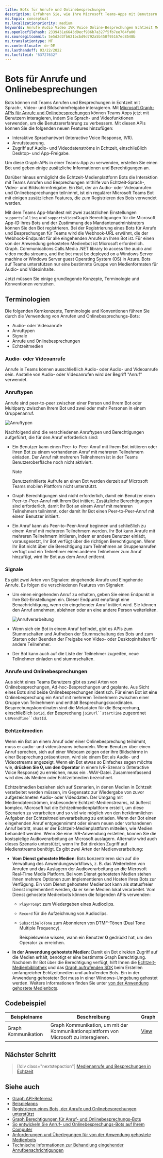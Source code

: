 ```yaml
---
title: Bots für Anrufe und Onlinebesprechungen
description: Erfahren Sie, wie Ihre Microsoft Teams-Apps mit Benutzern per Sprach- und Videofunktion mithilfe von Microsoft Graph-APIs für Anrufe und Onlinebesprechungen interagieren können, und erfahren Sie mehr über Mediendatenströme in Echtzeit.
ms.topic: conceptual
ms.localizationpriority: medium
keywords: Anrufe Audio Video IVR Voice Online-Besprechungen Echtzeit Medienstreams Bot
ms.openlocfilehash: 2339431e6643d9ecf986b7a327f5fb7ee764fa00
ms.sourcegitcommit: 5e5d2d3fb621bcbd9d792a5b450f95167ec8548b
ms.translationtype: MT
ms.contentlocale: de-DE
ms.lasthandoff: 03/22/2022
ms.locfileid: "63727632"
---
```

# <a name="calls-and-online-meetings-bots"></a>Bots für Anrufe und Onlinebesprechungen

Bots können mit Teams Anrufen und Besprechungen in Echtzeit mit Sprach-, Video- und Bildschirmfreigabe interagieren. Mit [Microsoft Graph-APIs für Anrufe und Onlinebesprechungen](/graph/api/resources/communications-api-overview?view=graph-rest-beta&preserve-view=true) können Teams Apps jetzt mit Benutzern interagieren, indem Sie Sprach- und Videofunktionen verwenden, um die Benutzererfahrung zu verbessern. Mit diesen APIs können Sie die folgenden neuen Features hinzufügen:

* Interaktive Sprachantwort (Interactive Voice Response, IVR).
* Anrufsteuerung.
* Zugriff auf Audio- und Videodatenströme in Echtzeit, einschließlich Desktop- und App-Freigabe.

Um diese Graph-APIs in einer Teams-App zu verwenden, erstellen Sie einen Bot und geben einige zusätzliche Informationen und Berechtigungen an.

Darüber hinaus ermöglicht die Echtzeit-Medienplattform Bots die Interaktion mit Teams Anrufen und Besprechungen mithilfe von Echtzeit-Sprach-, Video- und Bildschirmfreigabe. Ein Bot, der an Audio- oder Videoanrufen und Onlinebesprechungen teilnimmt, ist ein regulärer Microsoft Teams Bot mit einigen zusätzlichen Features, die zum Registrieren des Bots verwendet werden.

Mit dem Teams App-Manifest mit zwei zusätzlichen Einstellungen `supportsCalling` und `supportsVideo`Graph Berechtigungen für die Microsoft App-ID Ihres Bots und der Zustimmung des Mandantenadministrators können Sie den Bot registrieren. Bei der Registrierung eines Bots für Anrufe und Besprechungen für Teams wird die Webhook-URL erwähnt, die der Webhook-Endpunkt für alle eingehenden Anrufe an Ihren Bot ist. Für einen von der Anwendung gehosteten Medienbot ist Microsoft erforderlich. Graph. Communications.Calls.Media .NET library to access the audio and video media streams, and the bot must be deployed on a Windows Server machine or Windows Server guest Operating System (OS) in Azure. Bots auf Teams unterstützen nur eine bestimmte Gruppe von Medienformaten für Audio- und Videoinhalte.

Jetzt müssen Sie einige grundlegende Konzepte, Terminologie und Konventionen verstehen.

## <a name="terminologies"></a>Terminologien

Die folgenden Kernkonzepte, Terminologie und Konventionen führen Sie durch die Verwendung von Anrufen und Onlinebesprechungs-Bots:

* Audio- oder Videoanrufe
* Anruftypen
* Signale
* Anrufe und Onlinebesprechungen
* Echtzeitmedien

### <a name="audio-or-video-calls"></a>Audio- oder Videoanrufe

Anrufe in Teams können ausschließlich Audio- oder Audio- und Videoanrufe sein. Anstelle von Audio- oder Videoanrufen wird der Begriff "Anruf" verwendet.

### <a name="call-types"></a>Anruftypen

Anrufe sind peer-to-peer zwischen einer Person und Ihrem Bot oder Multiparty zwischen Ihrem Bot und zwei oder mehr Personen in einem Gruppenanruf.

![Anruftypen](~/assets/images/calls-and-meetings/call-types.png)

Nachfolgend sind die verschiedenen Anruftypen und Berechtigungen aufgeführt, die für den Anruf erforderlich sind:

* Ein Benutzer kann einen Peer-to-Peer-Anruf mit Ihrem Bot initiieren oder Ihren Bot zu einem vorhandenen Anruf mit mehreren Teilnehmern einladen. Der Anruf mit mehreren Teilnehmern ist in der Teams Benutzeroberfläche noch nicht aktiviert.

    > [!NOTE]
    > Benutzerinitiierte Aufrufe an einen Bot werden derzeit auf Microsoft Teams mobilen Plattform nicht unterstützt.

* Graph Berechtigungen sind nicht erforderlich, damit ein Benutzer einen Peer-to-Peer-Anruf mit Ihrem Bot initiiert. Zusätzliche Berechtigungen sind erforderlich, damit Ihr Bot an einem Anruf mit mehreren Teilnehmern teilnimmt, oder damit Ihr Bot einen Peer-to-Peer-Anruf mit einem Benutzer initiiert.
* Ein Anruf kann als Peer-to-Peer-Anruf beginnen und schließlich zu einem Anruf mit mehreren Teilnehmern werden. Ihr Bot kann Anrufe mit mehreren Teilnehmern initiieren, indem er andere Benutzer einlädt, vorausgesetzt, Ihr Bot verfügt über die richtigen Berechtigungen. Wenn Ihr Bot nicht über die Berechtigung zum Teilnehmen an Gruppenanrufen verfügt und ein Teilnehmer einen anderen Teilnehmer zum Anruf hinzufügt, wird Ihr Bot aus dem Anruf entfernt.

### <a name="signals"></a>Signale

Es gibt zwei Arten von Signalen: eingehende Anrufe und Eingehende Anrufe. Es folgen die verschiedenen Features von Signalen:

* Um einen eingehenden Anruf zu erhalten, geben Sie einen Endpunkt in Ihre Bot-Einstellungen ein. Dieser Endpunkt empfängt eine Benachrichtigung, wenn ein eingehender Anruf initiiert wird. Sie können den Anruf annehmen, ablehnen oder an eine andere Person weiterleiten.

    ![Anrufverarbeitung](~/assets/images/calls-and-meetings/call-handling.png)

* Wenn sich ein Bot in einem Anruf befindet, gibt es APIs zum Stummschalten und Aufheben der Stummschaltung des Bots und zum Starten oder Beenden der Freigabe von Video- oder Desktopinhalten für andere Teilnehmer.
* Der Bot kann auch auf die Liste der Teilnehmer zugreifen, neue Teilnehmer einladen und stummschalten.

### <a name="calls-and-online-meetings"></a>Anrufe und Onlinebesprechungen

Aus sicht eines Teams Benutzers gibt es zwei Arten von Onlinebesprechungen, Ad-hoc-Besprechungen und geplante. Aus Sicht eines Bots sind beide Onlinebesprechungen identisch. Für einen Bot ist eine Onlinebesprechung ein Anruf mit mehreren Teilnehmern zwischen einer Gruppe von Teilnehmern und enthält Besprechungskoordinaten. Besprechungskoordinaten sind die Metadaten für die Besprechung, einschließlich `botId`, der Besprechung `joinUrl``startTime` zugeordnet usw`endTime``chatId`.

### <a name="real-time-media"></a>Echtzeitmedien

Wenn ein Bot an einem Anruf oder einer Onlinebesprechung teilnimmt, muss er audio- und videostreams behandeln. Wenn Benutzer über einen Anruf sprechen, sich auf einer Webcam zeigen oder ihre Bildschirme in einer Besprechung präsentieren, wird sie einem Bot als Audio- und Videostreams angezeigt. Wenn ein Bot etwas so Einfaches sagen möchte wie, **drücken Sie 0, um den Operator** in einem IvR-Szenario (Interactive Voice Response) zu erreichen, muss ein . WAV-Datei. Zusammenfassend wird dies als Medien oder Echtzeitmedien bezeichnet.

Echtzeitmedien beziehen sich auf Szenarien, in denen Medien in Echtzeit verarbeitet werden müssen, im Gegensatz zur Wiedergabe von zuvor aufgezeichneten Audio- oder Videodaten. Der Umgang mit Mediendatenströmen, insbesondere Echtzeit-Medienstreams, ist äußerst komplex. Microsoft hat die Echtzeitmedienplattform erstellt, um diese Szenarien zu verarbeiten und so viel wie möglich von den herkömmlichen Aufgaben der Echtzeitmedienverarbeitung zu entladen. Wenn der Bot einen eingehenden Anruf entgegennimmt oder einem neuen oder vorhandenen Anruf beitritt, muss er der Echtzeit-Medienplattform mitteilen, wie Medien behandelt werden. Wenn Sie eine IVR-Anwendung erstellen, können Sie die kostspielige Audioverarbeitung an Microsoft auslagern. Alternativ wird auch dieses Szenario unterstützt, wenn Ihr Bot direkten Zugriff auf Medienstreams benötigt. Es gibt zwei Arten der Medienverarbeitung:

* **Vom Dienst gehostete Medien**: Bots konzentrieren sich auf die Verwaltung des Anwendungsworkflows, z. B. das Weiterleiten von Anrufen und das Auslagern der Audioverarbeitung an die Microsoft Real-Time Media Platform. Bei vom Dienst gehosteten Medien stehen Ihnen mehrere Optionen zum Implementieren und Hosten Ihres Bots zur Verfügung. Ein vom Dienst gehosteter Medienbot kann als statusfreier Dienst implementiert werden, da er keine Medien lokal verarbeitet. Vom Dienst gehostete Medienbots können die folgenden APIs verwenden:

  * `PlayPrompt` zum Wiedergeben eines Audioclips.
  * `Record` für die Aufzeichnung von Audioclips.
  * `SubscribeToTone` zum Abonnieren von DTMF-Tönen (Dual Tone Multiple Frequency).

    Beispielsweise wissen, wann ein Benutzer **0** gedrückt hat, um den Operator zu erreichen.

* **In der Anwendung gehostete Medien**: Damit ein Bot direkten Zugriff auf die Medien erhält, benötigt er eine bestimmte Graph Berechtigung. Nachdem Ihr Bot über die Berechtigung verfügt, hilft Ihnen die [Echtzeit-Medienbibliothek](https://www.nuget.org/packages/Microsoft.Graph.Communications.Calls.Media/) und das [Graph aufrufenden SDK](https://microsoftgraph.github.io/microsoft-graph-comms-samples/docs/articles/index.html#graph-calling-sdk-and-stateful-client-builder) beim Erstellen umfangreicher Echtzeitmedien und aufrufenden Bots. Ein in der Anwendung gehosteter Bot muss in einer Windows-Umgebung gehostet werden. Weitere Informationen finden Sie unter [von der Anwendung gehostete Medienbots](./requirements-considerations-application-hosted-media-bots.md).

## <a name="code-sample"></a>Codebeispiel

| **Beispielname** | **Beschreibung** | **Graph** |
|---------------|----------|--------|
| Graph Kommunikation | Graph Kommunikation, um mit der Kommunikationsplattform von Microsoft zu interagieren. | [View](https://github.com/microsoftgraph/microsoft-graph-comms-samples) |

## <a name="next-step"></a>Nächster Schritt

> [!div class="nextstepaction"]
> [Medienanrufe und Besprechungen in Echtzeit](~/bots/calls-and-meetings/real-time-media-concepts.md)

## <a name="see-also"></a>Siehe auch

* [Graph API-Referenz](/graph/api/resources/communications-api-overview?view=graph-rest-beta&preserve-view=true)
* [Beispielapps](https://github.com/microsoftgraph/microsoft-graph-comms-samples)
* [Registrieren eines Bots, der Anrufe und Onlinebesprechungen unterstützt](./registering-calling-bot.md)
* [Graph Berechtigungen für Anruf- und Onlinebesprechungs-Bots](./registering-calling-bot.md#add-graph-permissions)
* [So entwickeln Sie Anruf- und Onlinebesprechungs-Bots auf Ihrem Computer](./debugging-local-testing-calling-meeting-bots.md)
* [Anforderungen und Überlegungen für von der Anwendung gehostete Medienbots](./requirements-considerations-application-hosted-media-bots.md)
* [Technische Informationen zur Behandlung eingehender Anrufbenachrichtigungen](./call-notifications.md)
